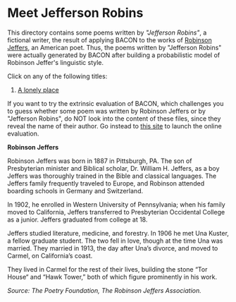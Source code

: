 # Meet Jefferson Robins

This directory contains some poems written by _"Jefferson Robins"_, a fictional writer, the result of applying BACON to the works of [Robinson Jeffers](https://www.poetryfoundation.org/poets/robinson-jeffers), an American poet. Thus, the poems written by "Jefferson Robins" were actually generated by BACON after building a probabilistic model of Robinson Jeffer's linguistic style.

Click on any of the following titles:
1. [A lonely place](https://github.com/alexrodpas/BACON/tree/master/output/Jefferson_Robins/A_lonely_place.md) 

If you want to try the extrinsic evaluation of BACON, which challenges you to guess whether some poem was written by Robinson Jeffers or by "Jefferson Robins", do NOT look into the content of these files, since they reveal the name of their author. Go instead to [this site](https://goo.gl/forms/kSwrXXOwt9mmMH893) to launch the online evaluation. 

**Robinson Jeffers**

Robinson Jeffers was born in 1887 in Pittsburgh, PA. The son of Presbyterian minister and Biblical scholar, Dr. William H. Jeffers, as a boy Jeffers was thoroughly trained in the Bible and classical languages. The Jeffers family frequently traveled to Europe, and Robinson attended boarding schools in Germany and Switzerland. 

In 1902, he enrolled in Western University of Pennsylvania; when his family moved to California, Jeffers transferred to Presbyterian Occidental College as a junior. Jeffers graduated from college at 18.

Jeffers studied literature, medicine, and forestry. In 1906 he met Una Kuster, a fellow graduate student. The two fell in love, though at the time Una was married. They married in 1913, the day after Una’s divorce, and moved to Carmel, on California’s coast. 

They lived in Carmel for the rest of their lives, building the stone “Tor House“ and “Hawk Tower,” both of which figure prominently in his work. 

_Source: The Poetry Foundation, The Robinson Jeffers Association._

   
